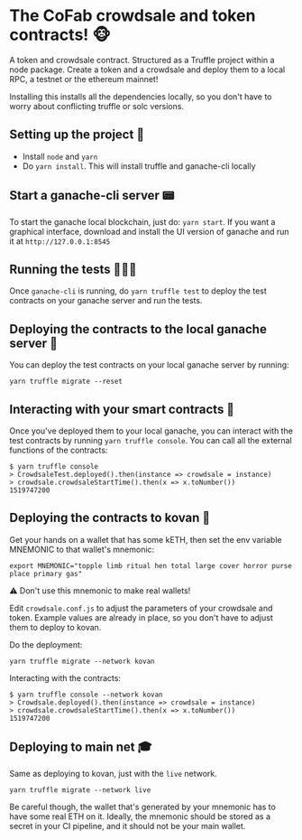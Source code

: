 # The CoFab crowdsale and token contracts! 🐵

A token and crowdsale contract. Structured as a Truffle project within a node
package. Create a token and a crowdsale and deploy them to a local RPC, a
testnet or the ethereum mainnet!

Installing this installs all the dependencies locally, so you don't have to
worry about conflicting truffle or solc versions.

## Setting up the project 🔧

* Install `node` and `yarn`
* Do `yarn install`. This will install truffle and ganache-cli locally

## Start a ganache-cli server 📟

To start the ganache local blockchain, just do: `yarn start`. If you want
a graphical interface, download and install the UI version
of ganache and run it at `http://127.0.0.1:8545`

## Running the tests 🏃🏾‍♂️

Once `ganache-cli` is running, do `yarn truffle test` to deploy
the test contracts on your ganache server and run the tests.

## Deploying the contracts to the local ganache server 🚀

You can deploy the test contracts on your local ganache server by
running:

`yarn truffle migrate --reset`

## Interacting with your smart contracts 🎹

Once you've deployed them to your local ganache, you can interact with
the test contracts by running `yarn truffle console`. You can call all the
external functions of the contracts:

```
$ yarn truffle console
> CrowdsaleTest.deployed().then(instance => crowdsale = instance)
> crowdsale.crowdsaleStartTime().then(x => x.toNumber())
1519747200
```

## Deploying the contracts to kovan 🎷

Get your hands on a wallet that has some kETH, then
set the env variable MNEMONIC to that wallet's mnemonic:

`export MNEMONIC="topple limb ritual hen total large cover horror purse place primary gas"`

⚠️ Don't use this mnemonic to make real wallets!

Edit `crowdsale.conf.js` to adjust the parameters of your crowdsale and token.
Example values are already in place, so you don't have to adjust them to deploy
to kovan.

Do the deployment:

`yarn truffle migrate --network kovan`

Interacting with the contracts:

```
$ yarn truffle console --network kovan
> Crowdsale.deployed().then(instance => crowdsale = instance)
> crowdsale.crowdsaleStartTime().then(x => x.toNumber())
1519747200
```

## Deploying to main net 🎓

Same as deploying to kovan, just with the `live` network.

`yarn truffle migrate --network live`

Be careful though, the wallet that's generated by your mnemonic has to have some
real ETH on it. Ideally, the mnemonic should be stored as a secret in your
CI pipeline, and it should not be your main wallet.
